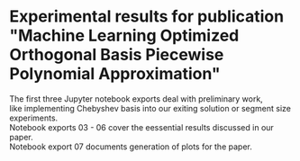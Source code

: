 
# Experimental results for publication "Machine Learning Optimized Orthogonal Basis Piecewise Polynomial Approximation"

The first three Jupyter notebook exports deal with preliminary work,  
like implementing Chebyshev basis into our exiting solution or segment size experiments.  
Notebook exports 03 - 06 cover the eessential results discussed in our paper.  
Notebook export 07 documents generation of plots for the paper.  